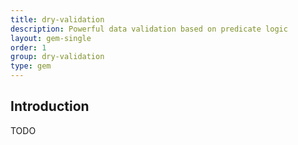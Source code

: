 ```yaml
---
title: dry-validation
description: Powerful data validation based on predicate logic
layout: gem-single
order: 1
group: dry-validation
type: gem
---
```


## Introduction

TODO
